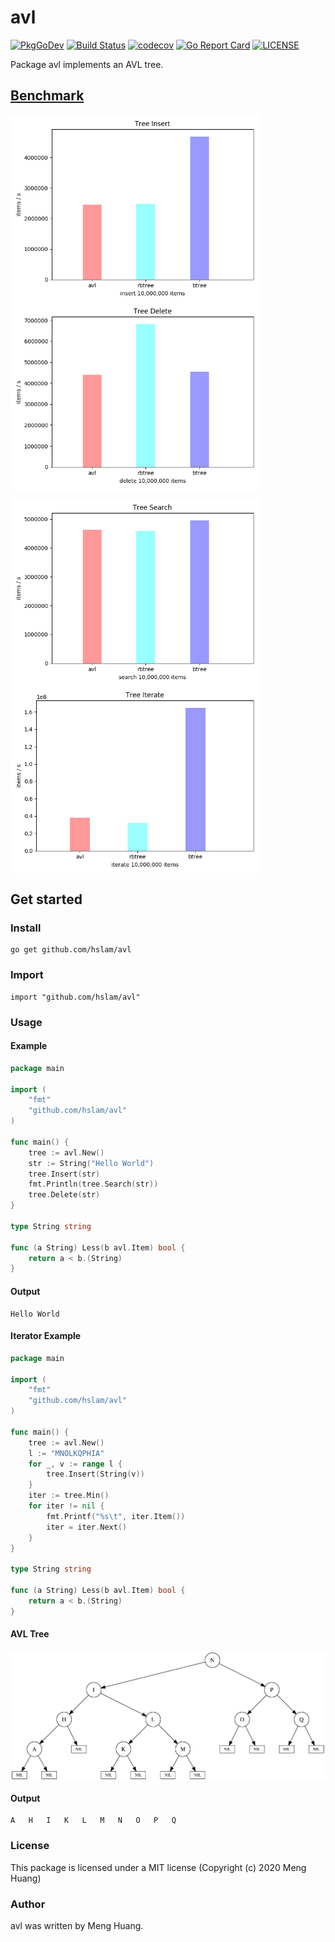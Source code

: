 # avl
[![PkgGoDev](https://pkg.go.dev/badge/github.com/hslam/avl)](https://pkg.go.dev/github.com/hslam/avl)
[![Build Status](https://travis-ci.org/hslam/avl.svg?branch=master)](https://travis-ci.org/hslam/avl)
[![codecov](https://codecov.io/gh/hslam/avl/branch/master/graph/badge.svg)](https://codecov.io/gh/hslam/avl)
[![Go Report Card](https://goreportcard.com/badge/github.com/hslam/avl)](https://goreportcard.com/report/github.com/hslam/avl)
[![LICENSE](https://img.shields.io/github/license/hslam/avl.svg?style=flat-square)](https://github.com/hslam/avl/blob/master/LICENSE)

Package avl implements an AVL tree.

## [Benchmark](http://github.com/hslam/tree-benchmark "tree-benchmark")

<img src="https://raw.githubusercontent.com/hslam/tree-benchmark/master/tree-insert.png" width = "400" height = "300" alt="insert" align=center><img src="https://raw.githubusercontent.com/hslam/tree-benchmark/master/tree-delete.png" width = "400" height = "300" alt="delete" align=center>

<img src="https://raw.githubusercontent.com/hslam/tree-benchmark/master/tree-search.png" width = "400" height = "300" alt="search" align=center><img src="https://raw.githubusercontent.com/hslam/tree-benchmark/master/tree-iterate.png" width = "400" height = "300" alt="iterate" align=center>


## Get started

### Install
```
go get github.com/hslam/avl
```
### Import
```
import "github.com/hslam/avl"
```
### Usage
#### Example
```go
package main

import (
	"fmt"
	"github.com/hslam/avl"
)

func main() {
	tree := avl.New()
	str := String("Hello World")
	tree.Insert(str)
	fmt.Println(tree.Search(str))
	tree.Delete(str)
}

type String string

func (a String) Less(b avl.Item) bool {
	return a < b.(String)
}
```

#### Output
```
Hello World
```

#### Iterator Example
```go
package main

import (
	"fmt"
	"github.com/hslam/avl"
)

func main() {
	tree := avl.New()
	l := "MNOLKQPHIA"
	for _, v := range l {
		tree.Insert(String(v))
	}
	iter := tree.Min()
	for iter != nil {
		fmt.Printf("%s\t", iter.Item())
		iter = iter.Next()
	}
}

type String string

func (a String) Less(b avl.Item) bool {
	return a < b.(String)
}
```
#### AVL Tree
<img src="https://raw.githubusercontent.com/hslam/avl/master/avl.png" alt="avl" align=center>

#### Output
```
A	H	I	K	L	M	N	O	P	Q
```

### License
This package is licensed under a MIT license (Copyright (c) 2020 Meng Huang)

### Author
avl was written by Meng Huang.


